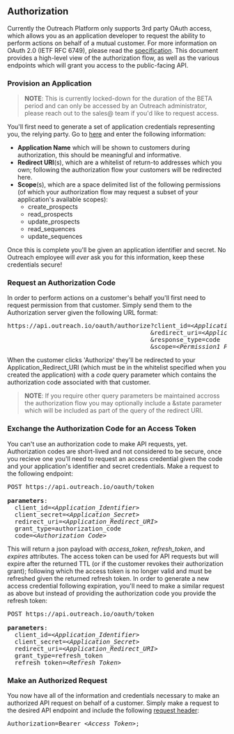 Authorization
-------------

Currently the Outreach Platform only supports 3rd party OAuth access, which allows you as an application developer to request the ability to perform actions on behalf of a mutual customer.  For more information on OAuth 2.0 (IETF RFC 6749), please read the [specification](https://tools.ietf.org/html/rfc6749).  This document provides a high-level view of the authorization flow, as well as the various endpoints which will grant you access to the public-facing API.

### Provision an Application

> **NOTE**: This is currently locked-down for the duration of the BETA period
>           and can only be accessed by an Outreach administrator, please reach
>           out to the sales@ team if you'd like to request access.

You'll first need to generate a set of application credentials representing you, the relying party.  Go to [here](https://api.outreach.io/oauth/applications/new) and enter the following information:
* **Application Name** which will be shown to customers during authorization, this should be meaningful and informative.
* **Redirect URI**(s), which are a whitelist of return-to addresses which you own; following the authorization flow your customers will be redirected here.
* **Scope**(s), which are a space delimited list of the following permissions (of which your authorization flow may request a subset of your application's available scopes):
  * create_prospects
  * read_prospects
  * update_prospects
  * read_sequences
  * update_sequences

Once this is complete you'll be given an application identifier and secret.  No Outreach employee will _ever_ ask you for this information, keep these credentials secure!

### Request an Authorization Code

In order to perform actions on a customer's behalf you'll first need to request permission from that customer.  Simply send them to the Authorization server given the following URL format:

<pre>
https://api.outreach.io/oauth/authorize?client_id=<i>&lt;Application_Identifier&gt;</i>
                                       &redirect_uri=<i>&lt;Application_Redirect_URI&gt;</i>
                                       &response_type=code
                                       &scope=<i>&lt;Permission1 Permission2 ...&gt;</i>
</pre>

When the customer clicks 'Authorize' they'll be redirected to your Application_Redirect_URI (which must be in the whitelist specified when you created the application) with a _code_ query parameter which contains the authorization code associated with that customer.

> **NOTE**: If you require other query parameters be maintained accross the
>           authorization flow you may optionally include a &state parameter
>           which will be included as part of the query of the redirect URI.

### Exchange the Authorization Code for an Access Token

You can't use an authorization code to make API requests, yet.  Authorization codes are short-lived and not considered to be secure, once you recieve one you'll need to request an access credential given the code and your application's identifier and secret credentials.  Make a request to the following endpoint:

<pre>
POST https://api.outreach.io/oauth/token

<b>parameters</b>:
  client_id=<i>&lt;Application_Identifier&gt;</i>
  client_secret=<i>&lt;Application_Secret&gt;</i>
  redirect_uri=<i>&lt;Application_Redirect_URI&gt;</i>
  grant_type=authorization_code
  code=<i>&lt;Authorization_Code&gt;</i>
</pre>

This will return a json payload with _access\_token_, _refresh\_token_, and _expires_ attributes.  The access token can be used for API requests but will expire after the returned TTL (or if the customer revokes their authorization grant); following which the access token is no longer valid and must be refreshed given the returned refresh token.  In order to generate a new access credential following expiration, you'll need to make a similar request as above but instead of providing the authorization code you provide the refresh token:

<pre>
POST https://api.outreach.io/oauth/token

<b>parameters</b>:
  client_id=<i>&lt;Application_Identifier&gt;</i>
  client_secret=<i>&lt;Application_Secret&gt;</i>
  redirect_uri=<i>&lt;Application_Redirect_URI&gt;</i>
  grant_type=refresh_token
  refresh_token=<i>&lt;Refresh_Token&gt;</i>
</pre>

### Make an Authorized Request

You now have all of the information and credentials necessary to make an authorized API request on behalf of a customer.  Simply make a request to the desired API endpoint and include the following [request header](http://www.w3.org/Protocols/rfc2616/rfc2616-sec14.html#sec14.8):

<pre>
Authorization=Bearer <i>&lt;Access_Token&gt;</i>;
</pre>
